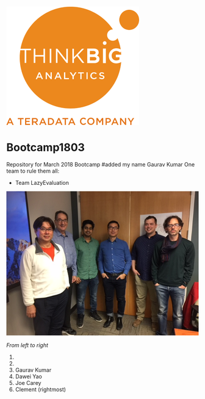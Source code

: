 ![](img/NewLogo.png)
# Bootcamp1803
Repository for March 2018 Bootcamp
#added my name Gaurav Kumar
One team to rule them all:  

*  Team LazyEvaluation


![](img/LazyEvaluation.jpg)

_From left to right_

1. 
2. 
3. Gaurav Kumar
4. Dawei Yao
5. Joe Carey
6. Clement (rightmost)

